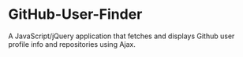 # GitHub-User-Finder

A JavaScript/jQuery application that fetches and displays Github user profile info and repositories using Ajax.


